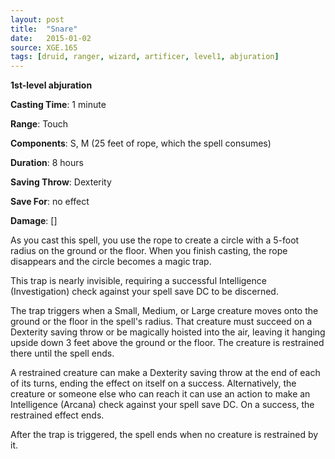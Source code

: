 ```yaml
---
layout: post
title:  "Snare"
date:   2015-01-02
source: XGE.165
tags: [druid, ranger, wizard, artificer, level1, abjuration]
---
```


**1st-level abjuration**

**Casting Time**: 1 minute

**Range**: Touch

**Components**: S, M (25 feet of rope, which the spell consumes)

**Duration**: 8 hours

**Saving Throw**: Dexterity

**Save For**: no effect

**Damage**: []

As you cast this spell, you use the rope to create a circle with a 5-foot radius on the ground or the floor. When you finish casting, the rope disappears and the circle becomes a magic trap.

This trap is nearly invisible, requiring a successful Intelligence (Investigation) check against your spell save DC to be discerned.

The trap triggers when a Small, Medium, or Large creature moves onto the ground or the floor in the spell's radius. That creature must succeed on a Dexterity saving throw or be magically hoisted into the air, leaving it hanging upside down 3 feet above the ground or the floor. The creature is restrained there until the spell ends.

A restrained creature can make a Dexterity saving throw at the end of each of its turns, ending the effect on itself on a success. Alternatively, the creature or someone else who can reach it can use an action to make an Intelligence (Arcana) check against your spell save DC. On a success, the restrained effect ends.

After the trap is triggered, the spell ends when no creature is restrained by it.
